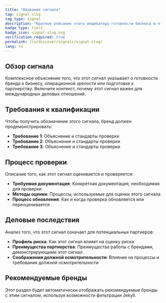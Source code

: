 ```yaml
---
title: "Название сигнала"
tag: signal-slug
tag_type: signal
description: "Краткое описание этого индикатора готовности бизнеса и что он сигнализирует потенциальным партнерам."
badge_type: tier2
badge_icon: signal-slug.svg
verification_required: true
permalink: /ru/discover/signals/signal-slug/
lang: ru
---
```


## Обзор сигнала

Комплексное объяснение того, что этот сигнал указывает о готовности бренда к бизнесу, операционной зрелости или подготовке к партнерству. Включите контекст, почему этот сигнал важен для международных деловых отношений.

## Требования к квалификации

Чтобы получить обозначение этого сигнала, бренд должен продемонстрировать:

- **Требование 1**: Объяснение и стандарты проверки
- **Требование 2**: Объяснение и стандарты проверки
- **Требование 3**: Объяснение и стандарты проверки

## Процесс проверки

Описание того, как этот сигнал оценивается и проверяется:

- **Требуемая документация**: Конкретная документация, необходимая для проверки
- **Методы оценки**: Процессы, используемые для оценки этого сигнала
- **Процесс обновления**: Как и когда проверка обновляется или переоценивается

## Деловые последствия

Анализ того, что этот сигнал означает для потенциальных партнеров:

- **Профиль риска**: Как этот сигнал влияет на оценку риска
- **Преимущества партнерства**: Преимущества работы с брендами, демонстрирующими этот сигнал
- **Соображения должной осмотрительности**: Влияние на процессы и требования должной осмотрительности

## Рекомендуемые бренды

Этот раздел будет автоматически отображать рекомендуемые бренды с этим сигналом, используя возможности фильтрации Jekyll.
